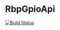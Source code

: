 # RbpGpioApi
[![Build Status](https://travis-ci.org/itchyaut22/RbpGpioApi.svg?branch=master)](https://travis-ci.org/itchyaut22/RbpGpioApi)
